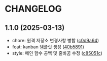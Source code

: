 # CHANGELOG

## 1.1.0 (2025-03-13)

* chore: 원격 저장소 변경사항 병합 ([c0d9a64](https://github.com/100-hours-a-week/4-team-4dollar-matajo-be/commit/c0d9a64))
* feat: kanban 템플릿 생성 ([40b5891](https://github.com/100-hours-a-week/4-team-4dollar-matajo-be/commit/40b5891))
* style: 메인 함수 공백 및 줄바꿈 수정 ([c85051c](https://github.com/100-hours-a-week/4-team-4dollar-matajo-be/commit/c85051c))
